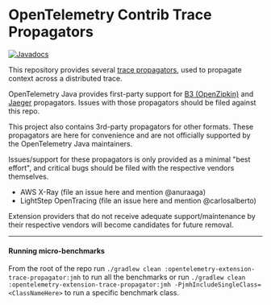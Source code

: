 OpenTelemetry Contrib Trace Propagators
======================================================

[![Javadocs][javadoc-image]][javadoc-url]

[javadoc-image]: https://www.javadoc.io/badge/io.opentelemetry/opentelemetry-contrib-trace-propagators.svg
[javadoc-url]: https://www.javadoc.io/doc/io.opentelemetry/opentelemetry-contrib-trace-propagators

This repository provides several 
[trace propagators](https://github.com/open-telemetry/opentelemetry-specification/blob/master/specification/context/api-propagators.md),
used to propagate context across a distributed trace. 

OpenTelemetry Java provides first-party support for 
[B3 (OpenZipkin)](https://github.com/openzipkin/b3-propagation) and
[Jaeger](https://github.com/jaegertracing/jaeger) propagators.  Issues with those propagators
should be filed against this repo.

This project also contains 3rd-party propagators for other formats. These propagators are here for 
convenience and are not officially supported by the OpenTelemetry Java maintainers.

Issues/support for these propagators is only provided as a minimal "best effort", and critical
bugs should be filed with the respective vendors themselves.

* AWS X-Ray (file an issue here and mention @anuraaga)
* LightStep OpenTracing (file an issue here and mention @carlosalberto)

Extension providers that do not receive adequate support/maintenance by their respective vendors 
will become candidates for future removal.

---
#### Running micro-benchmarks
From the root of the repo run `./gradlew clean :opentelemetry-extension-trace-propagator:jmh` 
to run all the benchmarks 
or run `./gradlew clean :opentelemetry-extension-trace-propagator:jmh -PjmhIncludeSingleClass=<ClassNameHere>` 
to run a specific benchmark class.
